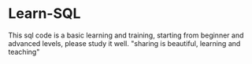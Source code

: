 # Learn-SQL
This sql code is a basic learning and training, starting from beginner and advanced levels, please study it well. "sharing is beautiful, learning and teaching"
